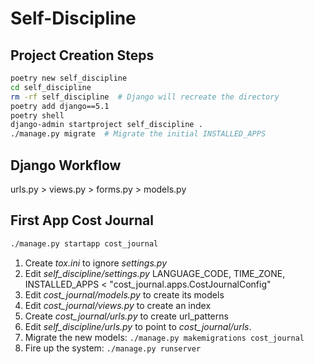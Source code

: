 # Self-Discipline

## Project Creation Steps

```sh
poetry new self_discipline
cd self_discipline
rm -rf self_discipline  # Django will recreate the directory
poetry add django==5.1
poetry shell
django-admin startproject self_discipline .
./manage.py migrate  # Migrate the initial INSTALLED_APPS
```

## Django Workflow

urls.py > views.py > forms.py > models.py

## First App Cost Journal

```sh
./manage.py startapp cost_journal
```

1. Create _tox.ini_ to ignore _settings.py_
1. Edit _self_discipline/settings.py_ LANGUAGE_CODE, TIME_ZONE, INSTALLED_APPS
   < "cost_journal.apps.CostJournalConfig"
1. Edit _cost_journal/models.py_ to create its models
1. Edit _cost_journal/views.py_ to create an index
1. Create _cost_journal/urls.py_ to create url_patterns
1. Edit _self_discipline/urls.py_ to point to _cost_journal/urls_.
1. Migrate the new models: `./manage.py makemigrations cost_journal`
1. Fire up the system: `./manage.py runserver`
